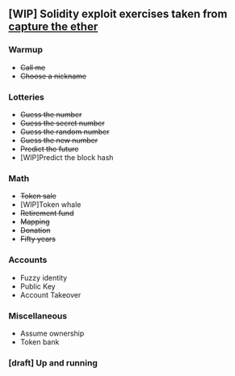 ## [WIP] Solidity exploit exercises taken from [capture the ether](https://capturetheether.com/)

### Warmup

- ~~Call me~~
- ~~Choose a nickname~~

### Lotteries

- ~~Guess the number~~
- ~~Guess the secret number~~
- ~~Guess the random number~~
- ~~Guess the new number~~
- ~~Predict the future~~
- [WIP]Predict the block hash

### Math

- ~~Token sale~~
- [WIP]Token whale
- ~~Retirement fund~~
- ~~Mapping~~
- ~~Donation~~
- ~~Fifty years~~

### Accounts

- Fuzzy identity
- Public Key
- Account Takeover

### Miscellaneous

- Assume ownership
- Token bank


### [draft] Up and running